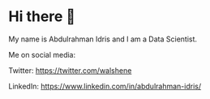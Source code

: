 # Hi there 👋

My name is Abdulrahman Idris and I am a Data Scientist.



Me on social media:

Twitter: https://twitter.com/walshene

LinkedIn: https://www.linkedin.com/in/abdulrahman-idris/
